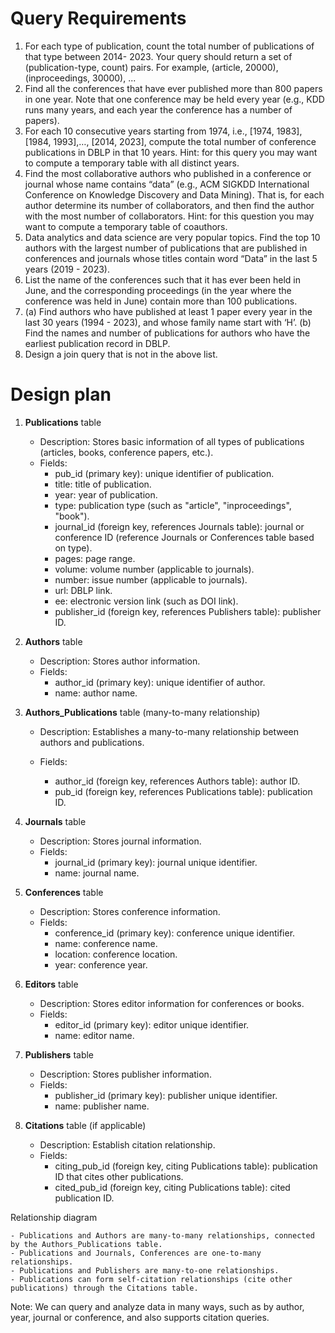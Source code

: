 # Query Requirements

1. For each type of publication, count the total number of publications of that type between 2014- 2023. Your query should return a set of (publication-type, count) pairs. For example, (article, 20000), (inproceedings, 30000), ...
2. Find all the conferences that have ever published more than 800 papers in one year. Note that one conference may be held every year (e.g., KDD runs many years, and each year the conference has a number of papers).
3. For each 10 consecutive years starting from 1974, i.e., [1974, 1983], [1984, 1993],…, [2014, 2023], compute the total number of conference publications in DBLP in that 10 years. Hint: for this query you may want to compute a temporary table with all distinct years.
4. Find the most collaborative authors who published in a conference or journal whose name contains “data” (e.g., ACM SIGKDD International Conference on Knowledge Discovery and Data Mining). That is, for each author determine its number of collaborators, and then find the author with the most number of collaborators. Hint: for this question you may want to compute a temporary table of coauthors.
5. Data analytics and data science are very popular topics. Find the top 10 authors with the largest number of publications that are published in conferences and journals whose titles contain word “Data” in the last 5 years (2019 - 2023).
6. List the name of the conferences such that it has ever been held in June, and the corresponding proceedings (in the year where the conference was held in June) contain more than 100 publications.
7. (a) Find authors who have published at least 1 paper every year in the last 30 years (1994 - 2023), and whose family name start with ‘H’. (b) Find the names and number of publications for authors who have the earliest publication record in DBLP.
8. Design a join query that is not in the above list.

# Design plan

1. **Publications** table

    - Description: Stores basic information of all types of publications (articles, books, conference papers, etc.).
    - Fields:
        - pub_id (primary key): unique identifier of publication.
        - title: title of publication.
        - year: year of publication.
        - type: publication type (such as "article", "inproceedings", "book").
        - journal_id (foreign key, references Journals table): journal or conference ID (reference Journals or Conferences table based on type).
        - pages: page range.
        - volume: volume number (applicable to journals).
        - number: issue number (applicable to journals).
        - url: DBLP link.
        - ee: electronic version link (such as DOI link).
        - publisher_id (foreign key, references Publishers table): publisher ID.

2. **Authors** table

    - Description: Stores author information.
    - Fields:
        - author_id (primary key): unique identifier of author.
        - name: author name.

3. **Authors_Publications** table (many-to-many relationship)

    - Description: Establishes a many-to-many relationship between authors and publications.

    - Fields:
        - author_id (foreign key, references Authors table): author ID.
        - pub_id (foreign key, references Publications table): publication ID.

4. **Journals** table

    - Description: Stores journal information.
    - Fields:
        - journal_id (primary key): journal unique identifier.
        - name: journal name.

5. **Conferences** table

    - Description: Stores conference information.
    - Fields:
        - conference_id (primary key): conference unique identifier.
        - name: conference name.
        - location: conference location.
        - year: conference year.

6. **Editors** table

    - Description: Stores editor information for conferences or books.
    - Fields:
        - editor_id (primary key): editor unique identifier.
        - name: editor name.

7. **Publishers** table

    - Description: Stores publisher information.
    - Fields:
        - publisher_id (primary key): publisher unique identifier.
        - name: publisher name.

8. **Citations** table (if applicable)

    - Description: Establish citation relationship.
    - Fields:
        - citing_pub_id (foreign key, citing Publications table): publication ID that cites other publications.
        - cited_pub_id (foreign key, citing Publications table): cited publication ID.

Relationship diagram

    - Publications and Authors are many-to-many relationships, connected by the Authors_Publications table.
    - Publications and Journals, Conferences are one-to-many relationships.
    - Publications and Publishers are many-to-one relationships.
    - Publications can form self-citation relationships (cite other publications) through the Citations table.

Note: We can query and analyze data in many ways, such as by author, year, journal or conference, and also supports citation queries.
